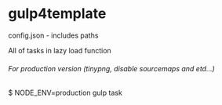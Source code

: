 # gulp4template
config.json - includes paths

All of tasks in lazy load function

###### For production version (tinypng, disable sourcemaps and etd...)
$ NODE_ENV=production gulp task


